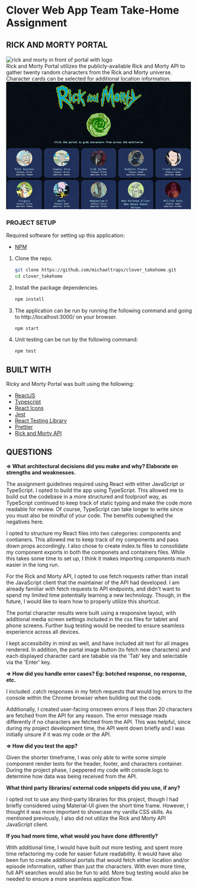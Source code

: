 # Clover Web App Team Take-Home Assignment

## RICK AND MORTY PORTAL

<img align="center" width="500px" src="https://static.wikia.nocookie.net/logopedia/images/f/f6/Rick_and_Morty_logo.svg/revision/latest?cb=20210611111743" alt='rick and morty in front of portal with logo'/>

<br/>
Rick and Morty Portal utilizes the publicly-available Rick and Morty API to gather twenty random characters from the Rick and Morty universe. Character cards can be selected for additional location information.

<br/>

<img width="500px" src='./src/assets/demo.gif' alt='Rick and Morty portal demo'/>

<br/>

### PROJECT SETUP

Required software for setting up this application:

- [NPM](https://www.npmjs.com/)

1. Clone the repo.
   ```sh
   git clone https://github.com/michaeltraps/clover_takehome.git
   cd clover_takehome
   ```
2. Install the package dependencies.
   ```sh
   npm install
   ```
3. The application can be run by running the following command and going to http://localhost:3000/ on your browser.

   ```sh
   npm start
   ```

4. Unit testing can be run by the following command:

   ```sh
   npm test
   ```

## BUILT WITH

Ricky and Morty Portal was built using the following:

- [ReactJS](https://reactjs.org/)
- [Typescript](https://www.typescriptlang.org/)
- [React Icons](https://react-icons.github.io/react-icons/)
- [Jest](https://jestjs.io/)
- [React Testing Library](https://testing-library.com/docs/react-testing-library/intro/)
- [Prettier](https://prettier.io/)
- [Rick and Morty API](https://rickandmortyapi.com/documentation)

## QUESTIONS

**=> What architectural decisions did you make and why? Elaborate on strengths and weaknesses.**

The assignment guidelines required using React with either JavaScript or TypeScript. I opted to build the app using TypeScript. This allowed me to build out the codebase in a more structured and foolproof way, as TypeScript continued to keep track of static typing and make the code more readable for review. Of course, TypeScript can take longer to write since you must also be mindful of your code. The benefits outweighed the negatives here.

I opted to structure my React files into two categories: components and contianers. This allowed me to keep track of my components and pass down props accordingly. I also chose to create index.ts files to consolidate my component exports in both the componets and containers files. While this takes some time to set up, I think it makes importing components much easier in the long run.

For the Rick and Morty API, I opted to use fetch requests rather than install the JavaScript client that the maintainer of the API had developed. I am already familiar with fetch requests to API endpoints, and didn't want to spend my limited time potentially learning a new technology. Though, in the future, I would like to learn how to properly utilize this shortcut.

The portal character results were built using a responsive layout, with additional media screen settings included in the css files for tablet and phone screens. Further bug testing would be needed to ensure seamless experience across all devices.

I kept accessibility in mind as well, and have included alt text for all images rendered. In addition, the portal image button (to fetch new characters) and each displayed character card are tabable via the 'Tab' key and selectable via the 'Enter' key.

**=> How did you handle error cases? Eg: botched response, no response, etc.**

I included .catch responses in my fetch requests that would log errors to the console within the Chrome browser when building out the code.

Additionally, I created user-facing onscreen errors if less than 20 characters are fetched from the API for any reason. The error message reads differently if no characters are fetched from the API. This was helpful, since during my project development time, the API went down briefly and I was initially unsure if it was my code or the API.

**=> How did you test the app?**

Given the shorter timeframe, I was only able to write some simple component render tests for the header, footer, and characters container. During the project phase, I peppered my code with console.logs to determine how data was being received from the API.

**What third party libraries/ external code snippets did you use, if any?**

I opted not to use any third-party libraries for this project, though I had briefly considered using Material-UI given the short time frame. However, I thought it was more important to showcase my vanilla CSS skills. As mentioned previously, I also did not utilize the Rick and Morty API JavaScript client.

**If you had more time, what would you have done differently?**

With additional time, I would have built out more testing, and spent more time refactoring my code for easier future readability. It would have also been fun to create additional portals that would fetch either location and/or episode information, rather than just the characters. With even more time, full API searches would also be fun to add. More bug testing would also be needed to ensure a more seamless application flow.
